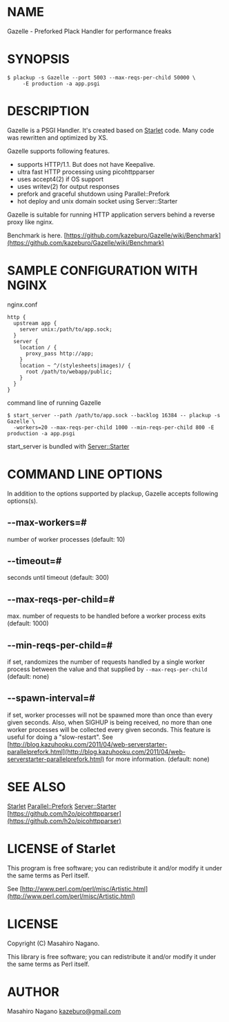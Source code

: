 # NAME

Gazelle - Preforked Plack Handler for performance freaks

# SYNOPSIS

    $ plackup -s Gazelle --port 5003 --max-reqs-per-child 50000 \
         -E production -a app.psgi

# DESCRIPTION

Gazelle is a PSGI Handler. It's created based on [Starlet](https://metacpan.org/pod/Starlet) code. 
Many code was rewritten and optimized by XS.

Gazelle supports following features.

- supports HTTP/1.1. But does not have Keepalive.
- ultra fast HTTP processing using picohttpparser
- uses accept4(2) if OS support
- uses writev(2) for output responses
- prefork and graceful shutdown using Parallel::Prefork
- hot deploy and unix domain socket using Server::Starter

Gazelle is suitable for running HTTP application servers behind a reverse proxy like nginx.

Benchmark is here. [https://github.com/kazeburo/Gazelle/wiki/Benchmark](https://github.com/kazeburo/Gazelle/wiki/Benchmark)

# SAMPLE CONFIGURATION WITH NGINX

nginx.conf

    http {
      upstream app {
        server unix:/path/to/app.sock;
      }
      server {
        location / {
          proxy_pass http://app;
        }
        location ~ ^/(stylesheets|images)/ {
          root /path/to/webapp/public;
        }
      }
    }

command line of running Gazelle

    $ start_server --path /path/to/app.sock --backlog 16384 -- plackup -s Gazelle \
      -workers=20 --max-reqs-per-child 1000 --min-reqs-per-child 800 -E production -a app.psgi

start\_server is bundled with [Server::Starter](https://metacpan.org/pod/Server::Starter)

# COMMAND LINE OPTIONS

In addition to the options supported by plackup, Gazelle accepts following options(s).

## --max-workers=#

number of worker processes (default: 10)

## --timeout=#

seconds until timeout (default: 300)

## --max-reqs-per-child=#

max. number of requests to be handled before a worker process exits (default: 1000)

## --min-reqs-per-child=#

if set, randomizes the number of requests handled by a single worker process between the value and that supplied by `--max-reqs-per-child` (default: none)

## --spawn-interval=#

if set, worker processes will not be spawned more than once than every given seconds.  Also, when SIGHUP is being received, no more than one worker processes will be collected every given seconds.  This feature is useful for doing a "slow-restart".  See [http://blog.kazuhooku.com/2011/04/web-serverstarter-parallelprefork.html](http://blog.kazuhooku.com/2011/04/web-serverstarter-parallelprefork.html) for more information. (default: none)

# SEE ALSO

[Starlet](https://metacpan.org/pod/Starlet)
[Parallel::Prefork](https://metacpan.org/pod/Parallel::Prefork)
[Server::Starter](https://metacpan.org/pod/Server::Starter)
[https://github.com/h2o/picohttpparser](https://github.com/h2o/picohttpparser)

# LICENSE of Starlet 

This program is free software; you can redistribute it and/or modify it under the same terms as Perl itself.

See [http://www.perl.com/perl/misc/Artistic.html](http://www.perl.com/perl/misc/Artistic.html)

# LICENSE

Copyright (C) Masahiro Nagano.

This library is free software; you can redistribute it and/or modify
it under the same terms as Perl itself.

# AUTHOR

Masahiro Nagano <kazeburo@gmail.com>
